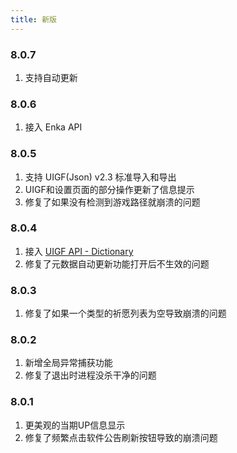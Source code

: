 ```yaml
---
title: 新版
---
```


### 8.0.7

1. 支持自动更新

### 8.0.6

1. 接入 Enka API

### 8.0.5

1. 支持 UIGF(Json) v2.3 标准导入和导出
2. UIGF和设置页面的部分操作更新了信息提示
3. 修复了如果没有检测到游戏路径就崩溃的问题

### 8.0.4

1. 接入 [UIGF API - Dictionary](https://uigf.org/zh/API.html)
2. 修复了元数据自动更新功能打开后不生效的问题

### 8.0.3

1. 修复了如果一个类型的祈愿列表为空导致崩溃的问题

### 8.0.2

1. 新增全局异常捕获功能
2. 修复了退出时进程没杀干净的问题


### 8.0.1

1. 更美观的当期UP信息显示
2. 修复了频繁点击软件公告刷新按钮导致的崩溃问题